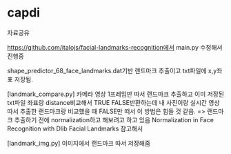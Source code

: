 # capdi
자료공유

https://github.com/italojs/facial-landmarks-recognition에서 main.py 수정해서 진행중

shape_predictor_68_face_landmarks.dat기반 랜드마크 추출이고
txt파일에 x,y좌표 저장됨.


[landmark_compare.py]
카메라 영상 1프레임만 따서 랜드마크 추출하고 이미 저장된 txt파일 좌표랑 distance비교해서 TRUE FALSE반환하는데
내 사진이랑 실시간 영상 따서 추출한 랜드마크랑 비교했을 때 FALSE만 떠서 이 방법은 힘들 것 같음.
=> 랜드마크 추출하기 전에 normalization하고 해보려고 하고 있음
Normalization in Face Recognition with Dlib Facial Landmarks 참고해서

[landmark_img.py]
이미지에서 랜드마크 따서 저장해줌

